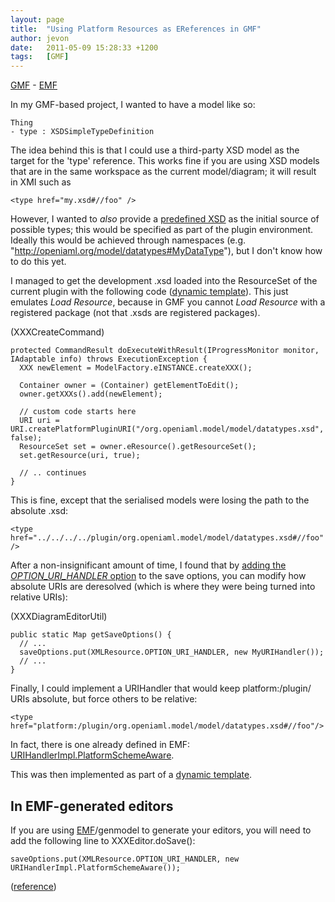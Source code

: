 ```yaml
---
layout: page
title:  "Using Platform Resources as EReferences in GMF"
author: jevon
date:   2011-05-09 15:28:33 +1200
tags:   [GMF]
---
```


[GMF](GMF.md) - [EMF](EMF.md)

In my GMF-based project, I wanted to have a model like so:

```
Thing
- type : XSDSimpleTypeDefinition
```

The idea behind this is that I could use a third-party XSD model as the target for the 'type' reference. This works fine if you are using XSD models that are in the same workspace as the current model/diagram; it will result in XMI such as

`<type href="my.xsd#//foo" />`

However, I wanted to _also_ provide a <a href="http://code.google.com/p/iaml/source/browse/trunk/org.openiaml.model/model/datatypes.xsd?spec=svn1681&r=1681">predefined XSD</a> as the initial source of possible types; this would be specified as part of the plugin environment. Ideally this would be achieved through namespaces (e.g. "http://openiaml.org/model/datatypes#MyDataType"), but I don't know how to do this yet.

I managed to get the development .xsd loaded into the ResourceSet of the current plugin with the following code (<a href="http://code.google.com/p/iaml/source/browse/trunk/org.openiaml.model/templates/aspects/xpt/diagram/commands/CreateNodeCommand.xpt?spec=svn1682&r=1682">dynamic template</a>). This just emulates _Load Resource_, because in GMF you cannot _Load Resource_ with a registered package (not that .xsds are registered packages).

(XXXCreateCommand)

```
protected CommandResult doExecuteWithResult(IProgressMonitor monitor, IAdaptable info) throws ExecutionException {
  XXX newElement = ModelFactory.eINSTANCE.createXXX();

  Container owner = (Container) getElementToEdit();
  owner.getXXXs().add(newElement);

  // custom code starts here
  URI uri = URI.createPlatformPluginURI("/org.openiaml.model/model/datatypes.xsd", false);
  ResourceSet set = owner.eResource().getResourceSet();
  set.getResource(uri, true);

  // .. continues
}
```

This is fine, except that the serialised models were losing the path to the absolute .xsd:

`<type href="../../../../plugin/org.openiaml.model/model/datatypes.xsd#//foo"/>`

After a non-insignificant amount of time, I found that by <a href="http://www.eclipse.org/forums/index.php?t=msg&goto=501234&">adding the _OPTION_URI_HANDLER_ option</a> to the save options, you can modify how absolute URIs are deresolved (which is where they were being turned into relative URIs):

(XXXDiagramEditorUtil)

```
public static Map getSaveOptions() {
  // ...
  saveOptions.put(XMLResource.OPTION_URI_HANDLER, new MyURIHandler());
  // ...
}
```

Finally, I could implement a URIHandler that would keep platform:/plugin/ URIs absolute, but force others to be relative:

`<type href="platform:/plugin/org.openiaml.model/model/datatypes.xsd#//foo"/>`

In fact, there is one already defined in EMF: <a href="http://dev.eclipse.org/newslists/news.eclipse.tools.emf/msg37443.html">URIHandlerImpl.PlatformSchemeAware</a>.

This was then implemented as part of a <a href="http://code.google.com/p/iaml/source/browse/trunk/org.openiaml.model/templates/aspects/xpt/editor/DiagramEditorUtil.xpt?spec=svn1682&r=1682#30">dynamic template</a>.

## In EMF-generated editors
If you are using [EMF](EMF.md)/genmodel to generate your editors, you will need to add the following line to XXXEditor.doSave():

`saveOptions.put(XMLResource.OPTION_URI_HANDLER, new URIHandlerImpl.PlatformSchemeAware());`

(<a href="http://www.eclipse.org/forums/index.php/t/208504/">reference</a>)
